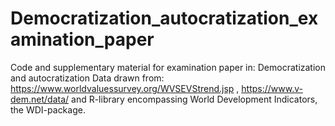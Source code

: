 # Democratization_autocratization_examination_paper
Code and supplementary material for examination paper in: Democratization and autocratization 
Data drawn from: https://www.worldvaluessurvey.org/WVSEVStrend.jsp , https://www.v-dem.net/data/ and R-library encompassing World Development Indicators, the WDI-package.

